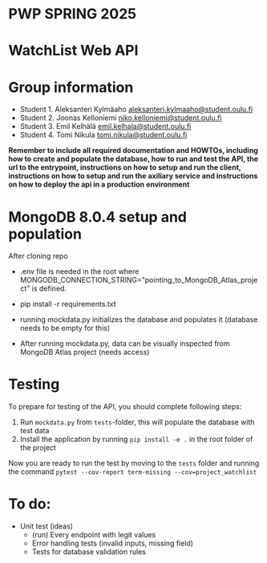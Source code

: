 # PWP SPRING 2025
# WatchList Web API
# Group information
* Student 1. Aleksanteri Kylmäaho  aleksanteri.kylmaaho@student.oulu.fi
* Student 2. Joonas Kelloniemi niko.kelloniemi@student.oulu.fi
* Student 3. Emil Kelhälä emil.kelhala@student.oulu.fi
* Student 4. Tomi Nikula tomi.nikula@student.oulu.fi


__Remember to include all required documentation and HOWTOs, including how to create and populate the database, how to run and test the API, the url to the entrypoint, instructions on how to setup and run the client, instructions on how to setup and run the axiliary service and instructions on how to deploy the api in a production environment__

# MongoDB 8.0.4 setup and population

After cloning repo
- .env file is needed in the root where MONGODB_CONNECTION_STRING="pointing_to_MongoDB_Atlas_project" is defined. 

- pip install -r requirements.txt

- running mockdata.py initializes the database and populates it (database needs to be empty for this)

- After running mockdata.py, data can be visually inspected from MongoDB Atlas project (needs access)

# Testing

To prepare for testing of the API, you should complete following steps:

1. Run `mockdata.py` from `tests`-folder, this will populate the database with test data
2. Install the application by running `pip install -e .` in the root folder of the project

Now you are ready to run the test by moving to the `tests` folder and running the command `pytest --cov-report term-missing --cov=project_watchlist`

# To do:
- Unit test (ideas)
    - (run) Every endpoint with legit values
    - Error handling tests (invalid inputs, missing field)
    - Tests for database validation rules
